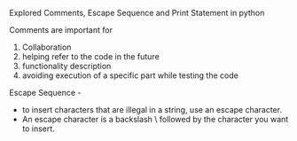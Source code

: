 Explored Comments, Escape Sequence and Print Statement in python

Comments are important for
1. Collaboration
2. helping refer to the code in the future
3. functionality description
4. avoiding execution of a specific part while testing the code 

Escape Sequence - 
- to insert characters that are illegal in a string, use an escape character.
- An escape character is a backslash \ followed by the character you want to insert.